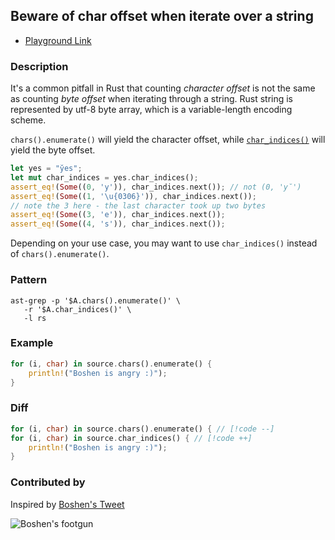 ## Beware of char offset when iterate over a string <Badge type="tip" text="Has Fix" />

* [Playground Link](https://ast-grep.github.io/playground.html#eyJtb2RlIjoiUGF0Y2giLCJsYW5nIjoicnVzdCIsInF1ZXJ5IjoiJEEuY2hhcnMoKS5lbnVtZXJhdGUoKSIsInJld3JpdGUiOiIkQS5jaGFyX2luZGljZXMoKSIsImNvbmZpZyI6IiIsInNvdXJjZSI6ImZvciAoaSwgY2hhcikgaW4gc291cmNlLmNoYXJzKCkuZW51bWVyYXRlKCkge1xuICAgIHByaW50bG4hKFwiQm9zaGVuIGlzIGFuZ3J5IDopXCIpO1xufSJ9)

### Description

It's a common pitfall in Rust that counting _character offset_ is not the same as counting _byte offset_ when iterating through a string. Rust string is represented by utf-8 byte array, which is a variable-length encoding scheme.

`chars().enumerate()` will yield the character offset, while [`char_indices()`](https://doc.rust-lang.org/std/primitive.str.html#method.char_indices) will yield the byte offset.

```rs
let yes = "y̆es";
let mut char_indices = yes.char_indices();
assert_eq!(Some((0, 'y')), char_indices.next()); // not (0, 'y̆')
assert_eq!(Some((1, '\u{0306}')), char_indices.next());
// note the 3 here - the last character took up two bytes
assert_eq!(Some((3, 'e')), char_indices.next());
assert_eq!(Some((4, 's')), char_indices.next());
```

Depending on your use case, you may want to use `char_indices()` instead of `chars().enumerate()`.

### Pattern

```shell
ast-grep -p '$A.chars().enumerate()' \
   -r '$A.char_indices()' \
   -l rs
```

### Example

```rs {1}
for (i, char) in source.chars().enumerate() {
    println!("Boshen is angry :)");
}
```

### Diff
<!-- use // [!code --] and // [!code ++] to annotate diff -->
```rs
for (i, char) in source.chars().enumerate() { // [!code --]
for (i, char) in source.char_indices() { // [!code ++]
    println!("Boshen is angry :)");
}
```

### Contributed by

Inspired by [Boshen's Tweet](https://x.com/boshen_c/status/1719033308682870891)

![Boshen's footgun](https://pbs.twimg.com/media/F9s7mJHaYAEndnY?format=jpg&name=medium)
